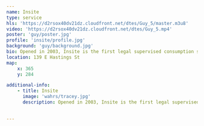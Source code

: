 ```yaml
---
name: Insite
type: service
hls: 'https://d2rsox40dv21dz.cloudfront.net/dtes/Guy_5/master.m3u8'
video: 'https://d2rsox40dv21dz.cloudfront.net/dtes/Guy_5.mp4'
poster: 'guy/poster.jpg'
profile: 'insite/profile.jpg'
background: 'guy/background.jpg'
bio: Opened in 2003, Insite is the first legal supervised consumption site in North America. Hundreds and hundreds of thousands of injections have been done at Insite with thousands of overdoses, and zero fatalities. Staff at Insite are trained to recognize, respond and reverse overdose within minutes of a person injecting.
location: 139 E Hastings St
map:
    x: 365
    y: 284

additional-info: 
    - title: Insite
      image: 'wahrs/tracey.jpg'
      description: Opened in 2003, Insite is the first legal supervised consumption site in North America. Hundreds and hundreds of thousands of injections have been done at Insite with thousands of overdoses, and zero fatalities. Staff at Insite are trained to recognize, respond and reverse overdose within minutes of a person injecting. Community members can also access nursing care for things such as wound care, HIV and STI testing and referals to other community resourses, harm reduction supplies, drug testing and opioid replacement treatments.
    

---
```

